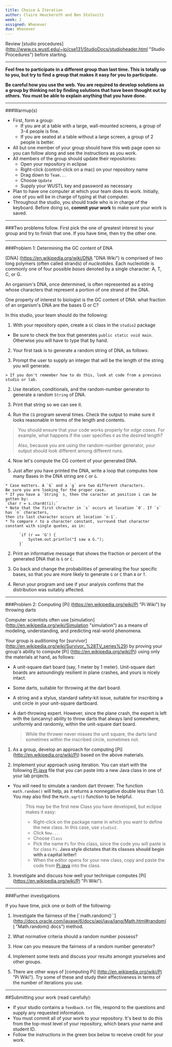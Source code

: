 ```yaml
---
title: Choice & Iteration
author: Claire Heuckeroth and Ben Stolovitz
week: 2
assigned: Whenever
due: Whenever
---
```


Review [studio procedures] (http://www.cs.wustl.edu/~jp/cse131/StudioDocs/studioheader.html "Studio Procedures")
before starting.

<HR>

**Feel free to participate in a different group than last time. This is totally
up to you, but try to find a group that makes it easy for you to participate.**

**Be careful how you use the web.  You are required to develop solutions
as a group by thinking not by finding solutions that have been thought
out by others.  You must be able to explain anything that you have done.**

<HR>

###Warmup(s)

* First, form a group:
  * If you are at a table with a large, wall-mounted screens, a group of 3-4 people is fine.
  * If you are seated at a table without a large screen, a group of 2 people is better.
* All but one member of your group should have this web page open so you can follow along
and see the instructions as you work.
* All members of the group should update their repositories:
  * Open your repository in eclipse
  * Right-click (control-click on a mac) on your repository name
  * Drag down to `Team...`
  * Choose `Update`
  * Supply your WUSTL key and password as necessary
* Plan to have one computer at which your team does its work.
Initially, one of you will be in charge of typing at that computer.
* Throughout the studio, you should trade who is in charge of the keyboard.  Before
doing so, **commit your work** to make sure your work is saved.

<HR>

###Two problems follow.  First pick the one of greatest interest to your group and try to finish that one. If you have time, then try the other one.

<HR>

###Problem 1: Determining the GC content of DNA

[DNA] (https://en.wikipedia.org/wiki/DNA "DNA Wiki") is comprised of two long polymers
(often called strands) of *nucleotides*. Each nucleotide is commonly one of four
possible *bases* denoted by a single character: A, T, C, or G.

An organism's DNA, once determined, is often represented as a string whose characters
that represent a portion of one strand of the DNA.

One property of interest to biologist is the GC content of DNA: what fraction of an organism's DNA are the bases G or C?

In this studio, your team should do the following:

1. With your repository open, create a `GC` class in the `studio2` package

  * Be sure to check the box that generates `public static void main`.  Otherwise you
  will have to type that by hand.

2. Your first task is to generate a random string of DNA, as follows:

  1. Prompt the user to supply an integer that will be the length of the string you will generate.

    > If you don't remember how to do this, look at code from a previous studio or lab.

  2. Use iteration, conditionals, and the random-number generator to generate a random `String` of DNA.

  3. Print that string so we can see it.

3. Run the `CG` program several times. Check the output to make sure it looks reasonable
in terms of the length and contents.

  > You should ensure that your code works properly for *edge cases*.  For example,
  > what happens if the user specifies `0` as the desired length?
  >
  > Also, because you are using the random-number generator, your output
  > should look different among different runs.

4. Now let's compute the CG content of your generated DNA.

  1. Just after you have printed the DNA, write a loop that computes how many Bases
  in the DNA string are `C` or `G`.

    * Case matters. A `G` and a `g` are two different characters.
    Be sure you are looking for the proper case.
    * If you have a `String` s, then the caracter at position i can be gotten by:
    `char r = s.charAt(i);`
    * Note that the first chracter in `s` occurs at location `0`. If `s` has `n` characters,
    then its last character occurs at location `n-1`.
    * To compare r to a character constant, surround that character
    constant with single quotes, as in:

          `if (r == 'G') {
              System.out.println("I saw a G.");
          }`

  2. Print an informative message that shows the fraction or percent of the generated DNA that is `G` or `C`.

  3. Go back and change the probabilities of generating the four specific bases,
  so that you are more likely to generate `G` or `C` than `A` or `T`.

  4. Rerun your program and see if your analysis confirms that the distribution was suitably affected.

<HR>

###Problem 2: Computing [Pi] (https://en.wikipedia.org/wiki/Pi "Pi Wiki") by throwing darts

Computer scientists often use [simulation] (http://en.wikipedia.org/wiki/Simulation "simulation") as a means of
modeling, understanding, and predicting real-world phenomena.

Your group is auditioning for [survivor] (http://en.wikipedia.org/wiki/Survivor_%28TV_series%29)
by proving your group's ability to compute [Pi] (http://en.wikipedia.org/wiki/Pi) using
only the materials at hand, as follows:

* A unit-square dart board (say, 1 meter by 1 meter).  Unit-square
 dart boards are astoundingly resilient in plane crashes,
 and yours is nicely intact.
* Some darts, suitable for throwing at the dart board.
* A string and a stylus, standard safety-kit issue, suitable for
inscribing a unit circle in your unit-square dartboard.
* A dart-throwing expert.  However, since the plane crash, the
expert is left with the (uncanny) ability to throw darts that always land
somewhere, uniformly and randomly, within the unit-square dart board.

  > While the thrower never misses the unit square, the darts
  land sometimes within the inscribed circle, sometimes not.

1. As a group, develop an approach for computing [Pi] (http://en.wikipedia.org/wiki/Pi) based on
the above materials.

2. Implement your approach using iteration. You can start with the following
<a href="Studio/Pi.java">Pi.java</a> file that you can paste into a new
Java class in one of your lab projects.

  * You will need to simulate a random dart thrower. The function `math.random()` will help, as it returns a nonnegative
  double less than 1.0.  You may also find the `Math.sqrt()` function to be helpful.

    > This may be the first new Class you have developed, but eclipse makes it easy:
    > * Right-click on the package name in which you want to define the new class.  In this case, use `studio2`.
    > * Click `New...`
    > * Choose `Class`
    > * Pick the name `Pi` for this class, since the code you will paste is for class `Pi`.
    > **Java style dictates that its classes should begin with a capital letter!**
    > * When the editor opens for your new class, copy and paste the code from
    <a href="Studio/Pi.java">Pi.java</a> into the class.

3. Investigate and discuss how well your
technique computes [Pi] (https://en.wikipedia.org/wiki/Pi "Pi Wiki").

<HR>

###Further investigations


If you have time, pick one or both of the following:

1. Investigate the fairness of the [`math.random()``]
(http://docs.oracle.com/javase/6/docs/api/java/lang/Math.html#random() "Math.random() docs") method.

  1. What normative criteria should a random number possess?
  2. How can you measure the fairness of a random number generator?
  3. Implement some tests and discuss your results amongst yourselves and
  other groups.

2. There are other ways of [computing Pi] (http://en.wikipedia.org/wiki/Pi "Pi Wiki").
Try some of these and study their effectiveness in terms of the number of iterations you use.

<HR>

##Submitting your work (read carefully):
* If your studio contains a `feedback.txt` file, respond to the questions and supply any requested information.
* You must commit all of your work to your repository.
It's best to do this from the top-most level of your repository, which bears your name and student ID.
* Follow the instructions in the green box below to receive credit for your work.
